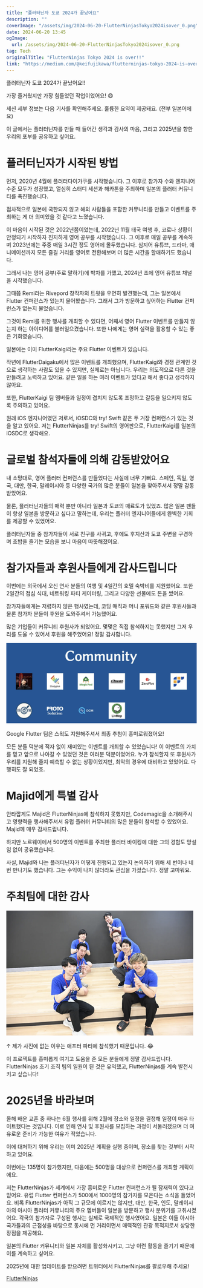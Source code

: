```yaml
---
title: "플러터닌자 도쿄 2024가 끝났어요"
description: ""
coverImage: "/assets/img/2024-06-20-FlutterNinjasTokyo2024isover_0.png"
date: 2024-06-20 13:45
ogImage: 
  url: /assets/img/2024-06-20-FlutterNinjasTokyo2024isover_0.png
tag: Tech
originalTitle: "FlutterNinjas Tokyo 2024 is over!!"
link: "https://medium.com/@keifujikawa/flutterninjas-tokyo-2024-is-over-cfb6ffd6db20"
---
```



플러터닌자 도쿄 2024가 끝났어요!!

가장 즐거웠지만 가장 힘들었던 작업이었어요! 😄

세션 세부 정보는 다음 기사를 확인해주세요. 훌륭한 요약이 제공돼요. (전부 일본어에요)

이 글에서는 플러터닌자를 만들 때 들어간 생각과 감사의 마음, 그리고 2025년을 향한 우리의 포부를 공유하고 싶어요.

<div class="content-ad"></div>

# 플러터닌자가 시작된 방법

먼저, 2020년 4월에 플러터다이가쿠를 시작했습니다. 그 이후로 참가자 수와 엔지니어 수준 모두가 성장했고, 열심히 스터디 세션과 해카톤을 주최하며 일본의 플러터 커뮤니티를 촉진했습니다.

점차적으로 일본에 국한되지 않고 해외 사람들을 포함한 커뮤니티를 만들고 이벤트를 주최하는 게 더 의미있을 것 같다고 느꼈습니다.

이 마음이 시작된 것은 2022년쯤이었는데, 2022년 11월 태국 여행 후, 코로나 상황이 안정되기 시작하자 진지하게 영어 공부를 시작했습니다. 그 이후로 매일 공부를 계속하며 2023년에는 주중 매일 3시간 정도 영어에 몰두했습니다. 심지어 유튜브, 드라마, 애니메이션까지 모든 즐길 거리를 영어로 전환해보며 더 많은 시간을 할애하기도 했습니다.

<div class="content-ad"></div>

그래서 나는 영어 공부(주로 말하기)에 박차를 가했고, 2024년 초에 영어 유튜브 채널을 시작했습니다.

그때쯤 Remi라는 Rivepord 창작자의 트윗을 우연히 발견했는데, 그는 일본에서 Flutter 컨퍼런스가 있는지 물어봤습니다. 그래서 그가 방문하고 싶어하는 Flutter 컨퍼런스가 없는지 물었습니다.

그것이 Remi를 위한 행사를 개최할 수 있다면, 어째서 영어 Flutter 이벤트를 만들지 않는지 하는 아이디어를 불러일으켰습니다. 또한 나에게는 영어 실력을 활용할 수 있는 좋은 기회였습니다.

일본에는 이미 FlutterKaigi라는 주요 Flutter 이벤트가 있습니다.

<div class="content-ad"></div>

작년에 FlutterDaigaku에서 많은 이벤트를 개최했으며, FlutterKaigi와 경쟁 관계인 것으로 생각하는 사람도 있을 수 있지만, 실제로는 아닙니다. 우리는 의도적으로 다른 것을 만들려고 노력하고 있어요. 같은 일을 하는 여러 이벤트가 있다고 해서 좋다고 생각하지 않아요.

또한, FlutterKaigi 팀 멤버들과 일정이 겹치지 않도록 조정하고 갈등을 일으키지 않도록 주의하고 있어요.

원래 iOS 엔지니어였던 저로서, iOSDC와 try! Swift 같은 두 거장 컨퍼런스가 있는 것을 알고 있어요. 저는 FlutterNinjas를 try! Swift의 영어판으로, FlutterKaigi를 일본의 iOSDC로 생각해요.

# 글로벌 참석자들에 의해 감동받았어요

<div class="content-ad"></div>

내 소망대로, 영어 플러터 컨퍼런스를 만들었다는 사실에 너무 기뻐요. 스페인, 독일, 영국, 대만, 한국, 말레이시아 등 다양한 국가의 많은 분들이 일본을 찾아주셔서 정말 감동받았어요.

물론, 플러터닌자들의 매력 뿐만 아니라 일본과 도쿄의 매료도가 있었죠. 많은 일본 팬들이 항상 일본을 방문하고 싶다고 말하는데, 우리는 플러터 엔지니어들에게 완벽한 기회를 제공할 수 있었어요.

플러터닌자들 중 참가자들이 서로 친구를 사귀고, 후에도 후지산과 도쿄 주변을 구경하며 초밥을 즐기는 모습을 보니 마음이 따뜻해졌어요.

# 참가자들과 후원사들에게 감사드립니다

<div class="content-ad"></div>

이번에는 외국에서 오신 연사 분들의 여행 및 4일간의 호텔 숙박비를 지원했어요. 또한 2일간의 점심 식대, 네트워킹 파티 케이터링, 그리고 다양한 선물에도 돈을 썼어요.

참가자들에게는 저렴하지 않은 행사였는데, 코딩 매직과 머니 포워드와 같은 후원사들과 물론 참가자 분들이 후원을 도와주셔서 가능했어요.

많은 기업들이 커뮤니티 후원사가 되었어요. 몇몇은 직접 참석하지는 못했지만 그저 우리를 도울 수 있어서 후원을 해주었어요! 정말 감사합니다.

<img src="/assets/img/2024-06-20-FlutterNinjasTokyo2024isover_0.png" />

<div class="content-ad"></div>

Google Flutter 팀은 스왹도 지원해주셔서 최종 추첨이 흥미로워졌어요!

모든 분들 덕분에 적자 없이 재미있는 이벤트를 개최할 수 있었습니다! 이 이벤트의 가치를 믿고 앞으로 나아갈 수 있었던 것은 여러분 덕분이었어요. 누가 참석할지 또 후원사가 우리를 지원해 줄지 예측할 수 없는 상황이었지만, 최악의 경우에 대비하고 있었어요. 다행히도 잘 되었죠.

# Majid에게 특별 감사

안타깝게도 Majid은 FlutterNinjas에 참석하지 못했지만, Codemagic을 소개해주시고 영향력을 행사해주셔서 유럽 플러터 커뮤니티의 많은 분들이 참석할 수 있었어요. Majid께 매우 감사드립니다.

<div class="content-ad"></div>

하지만 노르웨이에서 500명의 이벤트를 주최한 플러터 바이킹에 대한 그의 경험도 망설임 없이 공유했습니다.

사실, Majid와 나는 플러터닌자가 어떻게 진행되고 있는지 논의하기 위해 세 번이나 네 번 만나기도 했습니다. 그는 수익이 나지 않더라도 관심을 가졌습니다. 정말 고마워요.

# 주최팀에 대한 감사

![이미지](/assets/img/2024-06-20-FlutterNinjasTokyo2024isover_1.png)

<div class="content-ad"></div>

↑ 제가 사진에 없는 이유는 애프터 파티에 참석했기 때문입니다. 😂

이 프로젝트를 흥미롭게 여기고 도움을 준 모든 분들에게 정말 감사드립니다. FlutterNinjas 초기 조직 팀의 일원이 된 것은 유익했고, FlutterNinjas를 계속 발전시키고 싶습니다!

# 2025년을 바라보며

올해 배운 교훈 중 하나는 6월 행사를 위해 2월에 장소와 일정을 결정해 일정이 매우 타이트했다는 것입니다. 이로 인해 연사 및 후원사를 모집하는 과정이 서둘러졌으며 더 여유로운 준비가 가능한 여유가 적었습니다.

<div class="content-ad"></div>

이에 대처하기 위해 우리는 이미 2025년 계획을 실행 중이며, 장소를 찾는 것부터 시작하고 있어요.

이번에는 135명이 참가했지만, 다음에는 500명을 대상으로 컨퍼런스를 개최할 계획이에요.

저는 FlutterNinjas가 세계에서 가장 흥미로운 Flutter 컨퍼런스가 될 잠재력이 있다고 믿어요. 유럽 Flutter 컨퍼런스가 500에서 1000명의 참가자를 모은다는 소식을 들었어요. 비록 FlutterNinjas가 아직 그 규모에 이르지는 않지만, 대만, 한국, 인도, 말레이시아의 아시아 플러터 커뮤니티의 주요 멤버들이 일본을 방문하고 행사 분위기를 고취시켰어요. 각국의 참가자로 구성된 행사는 실제로 국제적인 행사였어요. 일본은 이들 아시아 국가들과의 근접성을 바탕으로 동시에 먼 거리이면서 매력적인 관광 목적지로서 상당한 장점을 제공해요.

일본의 Flutter 커뮤니티와 일본 자체를 활성화시키고, 그냥 이런 활동을 즐기기 때문에 이를 계속하고 싶어요.

<div class="content-ad"></div>

2025년에 대한 업데이트를 받으려면 트위터에서 FlutterNinjas를 팔로우해 주세요! 

[FlutterNinjas](https://x.com/FlutterNinjas)
